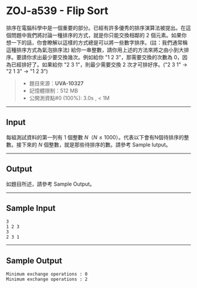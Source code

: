 # ZOJ-a539 - Flip Sort

排序在電腦科學中是一個重要的部分。已經有許多優秀的排序演算法被提出。在這個問題中我們將討論一種排序的方式，就是你只能交換相鄰的 $2$ 個元素。如果你想一下的話，你會瞭解以這樣的方式總是可以將一些數字排序。(註：我們通常稱這種排序方式為氣泡排序法)
給你一串整數，請你用上述的方法來將之由小到大排序。要請你求出最少要交換幾次。例如給你 "1 2 3"，那需要交換的次數為 0，因為已經排好了。如果給你 "2 3 1"，則最少需要交換 $2$ 次才可排好序。("2 3 1" -> "2 1 3" -> "1 2 3")

> * 題目來源：**UVA-10327**
> * 記憶體限制：512 MB
> * 公開測資點#0 (100%): 3.0s , < 1M

---
## Input

每組測試資料的第一列有 $1$ 個整數 $N$（$N \le 1000$）。代表以下會有N個待排序的整數。接下來的 $N$ 個整數，就是那些待排序的數。請參考 Sample Iutput。

---
## Output

如題目所述，請參考 Sample Output。

---
## Sample Input

```
3
1 2 3
3
2 3 1
```

---
## Sample Output

```
Minimum exchange operations : 0
Minimum exchange operations : 2
```